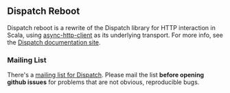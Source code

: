 Dispatch Reboot
---------------

Dispatch reboot is a rewrite of the Dispatch library for
HTTP interaction in Scala, using [async-http-client][async]
as its underlying transport. For more info, see the
[Dispatch documentation site][docs].

[docs]: http://reboot.databinder.net/Dispatch.html
[async]: https://github.com/AsyncHttpClient/async-http-client

### Mailing List

There's a [mailing list for Dispatch][mail]. Please mail the list **before opening
github issues** for problems that are not obvious, reproducible bugs.

[mail]: https://groups.google.com/forum/?fromgroups#!forum/dispatch-scala
